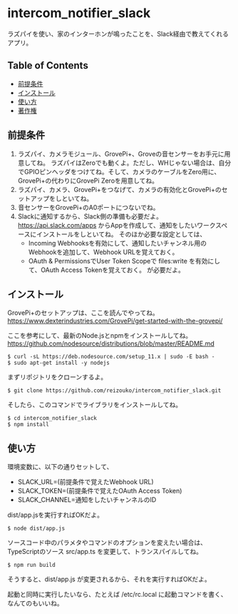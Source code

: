# intercom_notifier_slack

ラズパイを使い、家のインターホンが鳴ったことを、Slack経由で教えてくれるアプリ。

## Table of Contents

- [前提条件](#前提条件)
- [インストール](#インストール)
- [使い方](#使い方)
- [著作権](#著作権)

## 前提条件

1. ラズパイ、カメラモジュール、GrovePi+、Groveの音センサーをお手元に用意してね。
   ラズパイはZeroでも動くよ。ただし、WHじゃない場合は、自分でGPIOピンヘッダをつけてね。そして、カメラのケーブルをZero用に、GrovePi+の代わりにGrovePi Zeroを用意してね。
1. ラズパイ、カメラ、GrovePi+をつなげて、カメラの有効化とGrovePi+のセットアップをしといてね。
1. 音センサーをGrovePi+のA0ポートにつないでね。
1. Slackに通知するから、Slack側の準備も必要だよ。
   https://api.slack.com/apps からAppを作成して、通知をしたいワークスペースにインストールをしといてね。
   そのほか必要な設定としては、
    - Incoming Webhooksを有効にして、通知したいチャンネル用のWebhookを追加して、Webhook URLを覚えておく。
    - OAuth & PermissionsでUser Token Scopeで files:write を有効にして、OAuth Access Tokenを覚えておく。
   が必要だよ。

## インストール

GrovePi+のセットアップは、ここを読んでやってね。  
https://www.dexterindustries.com/GrovePi/get-started-with-the-grovepi/

ここを参考にして、最新のNode.jsとnpmをインストールしてね。  
https://github.com/nodesource/distributions/blob/master/README.md

    $ curl -sL https://deb.nodesource.com/setup_11.x | sudo -E bash -
    $ sudo apt-get install -y nodejs

まずリポジトリをクローンするよ。

    $ git clone https://github.com/reizouko/intercom_notifier_slack.git

そしたら、このコマンドでライブラリをインストールしてね。

    $ cd intercom_notifier_slack
    $ npm install

## 使い方

環境変数に、以下の通りセットして、

- SLACK_URL=(前提条件で覚えたWebhook URL)
- SLACK_TOKEN=(前提条件で覚えたOAuth Access Token)
- SLACK_CHANNEL=通知をしたいチャンネルのID

dist/app.jsを実行すればOKだよ。

    $ node dist/app.js

ソースコード中のパラメタやコマンドのオプションを変えたい場合は、TypeScriptのソース src/app.ts を変更して、トランスパイルしてね。

    $ npm run build

そうすると、dist/app.js が変更されるから、それを実行すればOKだよ。

起動と同時に実行したいなら、たとえば /etc/rc.local に起動コマンドを書く、なんてのもいいね。
